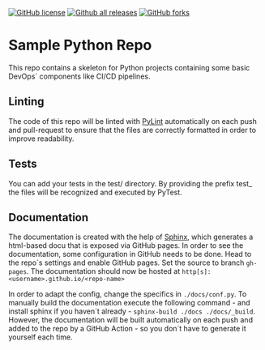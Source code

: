 [![GitHub license](https://img.shields.io/github/license/TrisNol/sample-python-repo.svg)](https://github.com/TrisNol/sample-python-repo/blob/master/LICENSE)
[![Github all releases](https://img.shields.io/github/downloads/TrisNol/sample-python-repo/total.svg)](https://github.com/users/TrisNol/packages/container/package/sample-python-repo)
[![GitHub forks](https://img.shields.io/github/forks/TrisNol/sample-python-repo.svg?style=social&label=Fork&maxAge=2592000)](https://github.com/TrisNol/sample-python-repo)
# Sample Python Repo
This repo contains a skeleton for Python projects containing some basic DevOps´ components like CI/CD pipelines.

## Linting
The code of this repo will be linted with [PyLint](https://pylint.org/) automatically on each push and pull-request to ensure that the files are correctly formatted in order to improve readability.

## Tests
You can add your tests in the test/ directory. By providing the prefix test_ the files will be recognized and executed by PyTest.

## Documentation
The documentation is created with the help of [Sphinx](https://www.sphinx-doc.org/en/master/), which generates a html-based docu that is exposed via GitHub pages. In order to see the documentation, some configuration in GitHub needs to be done. Head to the repo´s settings and enable GitHub pages. Set the source to branch `gh-pages`. The documentation should now be hosted at `http[s]:<username>.github.io/<repo-name>`

In order to adapt the config, change the specifics in ```./docs/conf.py```.
To manually build the documentation execute the following command - and install sphinx if you haven´t already - ```sphinx-build ./docs ./docs/_build```.
However, the documentation will be built automatically on each push and added to the repo by a GitHub Action - so you don´t have to generate it yourself each time.